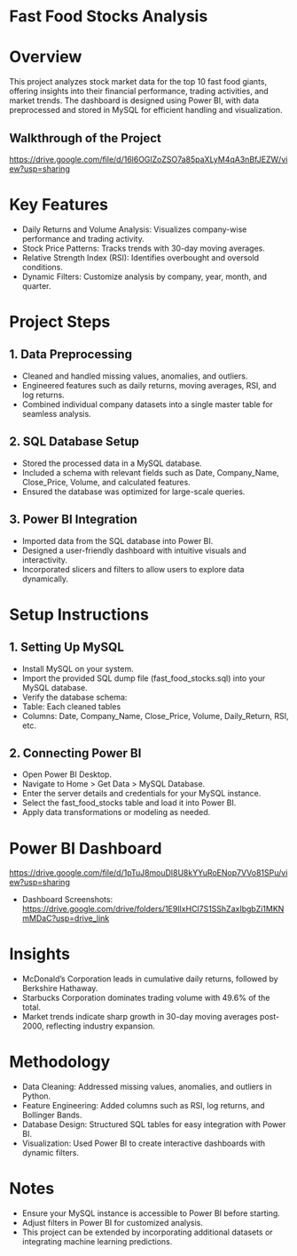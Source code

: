 # Fast Food Stocks Analysis
# Overview
This project analyzes stock market data for the top 10 fast food giants, offering insights into their financial performance, trading activities, and market trends. The dashboard is designed using Power BI, with data preprocessed and stored in MySQL for efficient handling and visualization.

## Walkthrough of the Project
https://drive.google.com/file/d/16l6OGlZoZSO7a85paXLyM4qA3nBfJEZW/view?usp=sharing

# Key Features
- Daily Returns and Volume Analysis: Visualizes company-wise performance and trading activity.
- Stock Price Patterns: Tracks trends with 30-day moving averages.
- Relative Strength Index (RSI): Identifies overbought and oversold conditions.
- Dynamic Filters: Customize analysis by company, year, month, and quarter.
  
# Project Steps
## 1. Data Preprocessing
- Cleaned and handled missing values, anomalies, and outliers.
- Engineered features such as daily returns, moving averages, RSI, and log returns.
- Combined individual company datasets into a single master table for seamless analysis.
## 2. SQL Database Setup
- Stored the processed data in a MySQL database.
- Included a schema with relevant fields such as Date, Company_Name, Close_Price, Volume, and calculated features.
- Ensured the database was optimized for large-scale queries.
## 3. Power BI Integration
- Imported data from the SQL database into Power BI.
- Designed a user-friendly dashboard with intuitive visuals and interactivity.
- Incorporated slicers and filters to allow users to explore data dynamically.

# Setup Instructions
## 1. Setting Up MySQL
- Install MySQL on your system.
- Import the provided SQL dump file (fast_food_stocks.sql) into your MySQL database.
- Verify the database schema:
- Table: Each cleaned tables
- Columns: Date, Company_Name, Close_Price, Volume, Daily_Return, RSI, etc.
## 2. Connecting Power BI
- Open Power BI Desktop.
- Navigate to Home > Get Data > MySQL Database.
- Enter the server details and credentials for your MySQL instance.
- Select the fast_food_stocks table and load it into Power BI.
- Apply data transformations or modeling as needed.

# Power BI Dashboard
https://drive.google.com/file/d/1pTuJ8mouDl8U8kYYuRoENop7VVo81SPu/view?usp=sharing
- Dashboard Screenshots: https://drive.google.com/drive/folders/1E9lIxHCl7S1SShZaxIbgbZi1MKNmMDaC?usp=drive_link

# Insights
- McDonald’s Corporation leads in cumulative daily returns, followed by Berkshire Hathaway.
- Starbucks Corporation dominates trading volume with 49.6% of the total.
- Market trends indicate sharp growth in 30-day moving averages post-2000, reflecting industry expansion.

# Methodology
- Data Cleaning: Addressed missing values, anomalies, and outliers in Python.
- Feature Engineering: Added columns such as RSI, log returns, and Bollinger Bands.
- Database Design: Structured SQL tables for easy integration with Power BI.
- Visualization: Used Power BI to create interactive dashboards with dynamic filters.

# Notes
- Ensure your MySQL instance is accessible to Power BI before starting.
- Adjust filters in Power BI for customized analysis.
- This project can be extended by incorporating additional datasets or integrating machine learning predictions.
